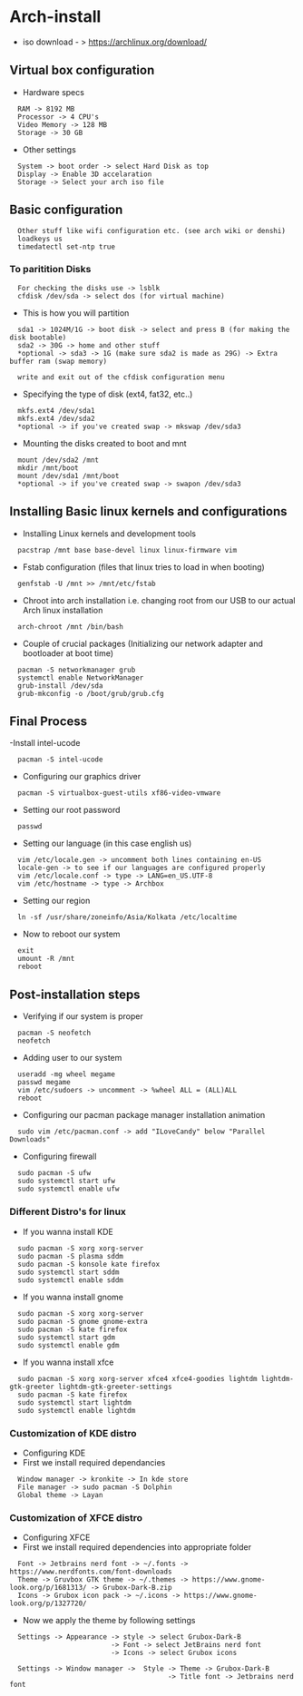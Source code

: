 # Arch-install

  - iso download - > https://archlinux.org/download/

## Virtual box configuration

  - Hardware specs
```
  RAM -> 8192 MB
  Processor -> 4 CPU's
  Video Memory -> 128 MB
  Storage -> 30 GB
```
  - Other settings
```
  System -> boot order -> select Hard Disk as top
  Display -> Enable 3D accelaration
  Storage -> Select your arch iso file
```

## Basic configuration

```
  Other stuff like wifi configuration etc. (see arch wiki or denshi)
  loadkeys us
  timedatectl set-ntp true
```
### To paritition Disks

```
  For checking the disks use -> lsblk
  cfdisk /dev/sda -> select dos (for virtual machine)
```
  - This is how you will partition
```
  sda1 -> 1024M/1G -> boot disk -> select and press B (for making the disk bootable)
  sda2 -> 30G -> home and other stuff
  *optional -> sda3 -> 1G (make sure sda2 is made as 29G) -> Extra buffer ram (swap memory)

  write and exit out of the cfdisk configuration menu
```
  - Specifying the type of disk (ext4, fat32, etc..)
```
  mkfs.ext4 /dev/sda1
  mkfs.ext4 /dev/sda2
  *optional -> if you've created swap -> mkswap /dev/sda3
```
  - Mounting the disks created to boot and mnt
```
  mount /dev/sda2 /mnt
  mkdir /mnt/boot
  mount /dev/sda1 /mnt/boot
  *optional -> if you've created swap -> swapon /dev/sda3
```

## Installing Basic linux kernels and configurations

  - Installing Linux kernels and development tools
```
  pacstrap /mnt base base-devel linux linux-firmware vim
```
  - Fstab configuration (files that linux tries to load in when booting)
```
  genfstab -U /mnt >> /mnt/etc/fstab
```
  - Chroot into arch installation i.e. changing root from our USB to our actual Arch linux installation
```
  arch-chroot /mnt /bin/bash
```
  - Couple of crucial packages (Initializing our network adapter and bootloader at boot time)
```
  pacman -S networkmanager grub
  systemctl enable NetworkManager
  grub-install /dev/sda
  grub-mkconfig -o /boot/grub/grub.cfg
```

## Final Process

  -Install intel-ucode
```
  pacman -S intel-ucode
```
  - Configuring our graphics driver
```
  pacman -S virtualbox-guest-utils xf86-video-vmware    
```
  - Setting our root password
```
  passwd
```
  - Setting our language (in this case english us)
```
  vim /etc/locale.gen -> uncomment both lines containing en-US
  locale-gen -> to see if our languages are configured properly
  vim /etc/locale.conf -> type -> LANG=en_US.UTF-8
  vim /etc/hostname -> type -> Archbox
```
  - Setting our region
```
  ln -sf /usr/share/zoneinfo/Asia/Kolkata /etc/localtime
```
  - Now to reboot our system
```
  exit
  umount -R /mnt
  reboot
```

## Post-installation steps

  - Verifying if our system is proper
```
  pacman -S neofetch
  neofetch
```
  - Adding user to our system
```
  useradd -mg wheel megame 
  passwd megame
  vim /etc/sudoers -> uncomment -> %wheel ALL = (ALL)ALL
  reboot
```
  - Configuring our pacman package manager installation animation
```
  sudo vim /etc/pacman.conf -> add "ILoveCandy" below "Parallel Downloads"
```
  - Configuring firewall
```
  sudo pacman -S ufw
  sudo systemctl start ufw
  sudo systemctl enable ufw
```

### Different Distro's for linux

  - If you wanna install KDE
```
  sudo pacman -S xorg xorg-server
  sudo pacman -S plasma sddm
  sudo pacman -S konsole kate firefox
  sudo systemctl start sddm
  sudo systemctl enable sddm
```
  - If you wanna install gnome
```
  sudo pacman -S xorg xorg-server
  sudo pacman -S gnome gnome-extra
  sudo pacman -S kate firefox
  sudo systemctl start gdm
  sudo systemctl enable gdm
```
  - If you wanna install xfce
```
  sudo pacman -S xorg xorg-server xfce4 xfce4-goodies lightdm lightdm-gtk-greeter lightdm-gtk-greeter-settings
  sudo pacman -S kate firefox
  sudo systemctl start lightdm
  sudo systemctl enable lightdm
```

### Customization of KDE distro

  - Configuring KDE
  - First we install required dependancies
```
  Window manager -> kronkite -> In kde store
  File manager -> sudo pacman -S Dolphin
  Global theme -> Layan
```

### Customization of XFCE distro

  - Configuring XFCE
  - First we install required dependencies into appropriate folder
```
  Font -> Jetbrains nerd font -> ~/.fonts -> https://www.nerdfonts.com/font-downloads
  Theme -> Gruvbox GTK theme -> ~/.themes -> https://www.gnome-look.org/p/1681313/ -> Grubox-Dark-B.zip
  Icons -> Grubox icon pack -> ~/.icons -> https://www.gnome-look.org/p/1327720/
```
  - Now we apply the theme by following settings
```
  Settings -> Appearance -> style -> select Grubox-Dark-B
                         -> Font -> select JetBrains nerd font
                         -> Icons -> select Grubox icons

  Settings -> Window manager ->  Style -> Theme -> Grubox-Dark-B
                                       -> Title font -> Jetbrains nerd font

  
```







    
